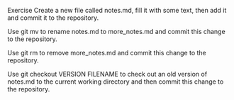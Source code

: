 Exercise
Create a new file called notes.md, fill it with some text, then add it and commit it to the repository.

Use git mv to rename notes.md to more_notes.md and commit this change to the repository.

Use git rm to remove more_notes.md and commit this change to the repository.

Use git checkout VERSION FILENAME to check out an old version of notes.md to the current working directory and then commit this change to the repository.